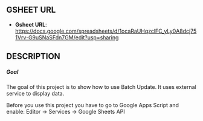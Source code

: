 GSHEET URL
----------

* **Gsheet URL**: https://docs.google.com/spreadsheets/d/1ocaRaUHqzclFC_yLy0A8dcj751Vrv-G9uSNaSFdn7GM/edit?usp=sharing


DESCRIPTION
-----------

##### Goal
The goal of this project is to show how to use Batch Update. It uses external service to display data.

Before you use this project you have to go to Google Apps Script and enable: Editor -> Services -> Google Sheets API